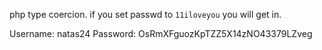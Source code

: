 php type coercion. if you set passwd to `11iloveyou` you will get in.

Username: natas24
Password: OsRmXFguozKpTZZ5X14zNO43379LZveg

